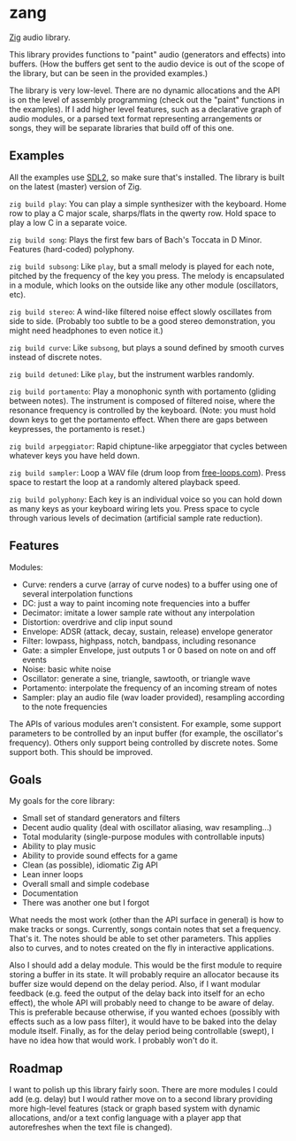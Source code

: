 # zang
[Zig](https://ziglang.org/) audio library.

This library provides functions to "paint" audio (generators and effects) into buffers. (How the buffers get sent to the audio device is out of the scope of the library, but can be seen in the provided examples.)

The library is very low-level. There are no dynamic allocations and the API is on the level of assembly programming (check out the "paint" functions in the examples). If I add higher level features, such as a declarative graph of audio modules, or a parsed text format representing arrangements or songs, they will be separate libraries that build off of this one.

## Examples
All the examples use [SDL2](https://www.libsdl.org/), so make sure that's installed. The library is built on the latest (master) version of Zig.

`zig build play`: You can play a simple synthesizer with the keyboard. Home row to play a C major scale, sharps/flats in the qwerty row. Hold space to play a low C in a separate voice.

`zig build song`: Plays the first few bars of Bach's Toccata in D Minor. Features (hard-coded) polyphony.

`zig build subsong`: Like `play`, but a small melody is played for each note, pitched by the frequency of the key you press. The melody is encapsulated in a module, which looks on the outside like any other module (oscillators, etc).

`zig build stereo`: A wind-like filtered noise effect slowly oscillates from side to side. (Probably too subtle to be a good stereo demonstration, you might need headphones to even notice it.)

`zig build curve`: Like `subsong`, but plays a sound defined by smooth curves instead of discrete notes.

`zig build detuned`: Like `play`, but the instrument warbles randomly.

`zig build portamento`: Play a monophonic synth with portamento (gliding between notes). The instrument is composed of filtered noise, where the resonance frequency is controlled by the keyboard. (Note: you must hold down keys to get the portamento effect. When there are gaps between keypresses, the portamento is reset.)

`zig build arpeggiator`: Rapid chiptune-like arpeggiator that cycles between whatever keys you have held down.

`zig build sampler`: Loop a WAV file (drum loop from [free-loops.com](http://free-loops.com/6791-live-drums.html)). Press space to restart the loop at a randomly altered playback speed.

`zig build polyphony`: Each key is an individual voice so you can hold down as many keys as your keyboard wiring lets you. Press space to cycle through various levels of decimation (artificial sample rate reduction).

## Features
Modules:
* Curve: renders a curve (array of curve nodes) to a buffer using one of several interpolation functions
* DC: just a way to paint incoming note frequencies into a buffer
* Decimator: imitate a lower sample rate without any interpolation
* Distortion: overdrive and clip input sound
* Envelope: ADSR (attack, decay, sustain, release) envelope generator
* Filter: lowpass, highpass, notch, bandpass, including resonance
* Gate: a simpler Envelope, just outputs 1 or 0 based on note on and off events
* Noise: basic white noise
* Oscillator: generate a sine, triangle, sawtooth, or triangle wave
* Portamento: interpolate the frequency of an incoming stream of notes
* Sampler: play an audio file (wav loader provided), resampling according to the note frequencies

The APIs of various modules aren't consistent. For example, some support parameters to be controlled by an input buffer (for example, the oscillator's frequency). Others only support being controlled by discrete notes. Some support both. This should be improved.

## Goals
My goals for the core library:
* Small set of standard generators and filters
* Decent audio quality (deal with oscillator aliasing, wav resampling...)
* Total modularity (single-purpose modules with controllable inputs)
* Ability to play music
* Ability to provide sound effects for a game
* Clean (as possible), idiomatic Zig API
* Lean inner loops
* Overall small and simple codebase
* Documentation
* There was another one but I forgot

What needs the most work (other than the API surface in general) is how to make tracks or songs. Currently, songs contain notes that set a frequency. That's it. The notes should be able to set other parameters. This applies also to curves, and to notes created on the fly in interactive applications.

Also I should add a delay module. This would be the first module to require storing a buffer in its state. It will probably require an allocator because its buffer size would depend on the delay period. Also, if I want modular feedback (e.g. feed the output of the delay back into itself for an echo effect), the whole API will probably need to change to be aware of delay. This is preferable because otherwise, if you wanted echoes (possibly with effects such as a low pass filter), it would have to be baked into the delay module itself. Finally, as for the delay period being controllable (swept), I have no idea how that would work. I probably won't do it.

## Roadmap
I want to polish up this library fairly soon. There are more modules I could add (e.g. delay) but I would rather move on to a second library providing more high-level features (stack or graph based system with dynamic allocations, and/or a text config language with a player app that autorefreshes when the text file is changed).
